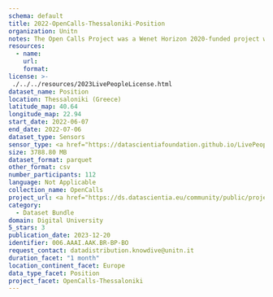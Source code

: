 ```yaml
---
schema: default
title: 2022-OpenCalls-Thessaloniki-Position
organization: Unitn
notes: The Open Calls Project was a Wenet Horizon 2020-funded project with the goal of developing a diversity-aware, machine-mediated paradigm for social interactions. It collected information on the diversity and social contribution activities of the students at the University of Thessaly (UTH) in Greece. The purpose of this research was to gather and study the diversity of students (in terms of subject and level of study, age, gender, personality traits, moral and social values, beliefs, and attitudes towards others and life) participating in social contribution activities. The i-Log application was used to collect sensor data and time diaries from participants over the course of the study. Two questionnaires were also administered to respondents to gather demographic, profiling data, and student career information.
resources:
  - name: 
    url: 
    format: 
license: >-
 ./../../resources/2023LivePeopleLicense.html
dataset_name: Position
location: Thessaloniki (Greece)
latitude_map: 40.64
longitude_map: 22.94
start_date: 2022-06-07
end_date: 2022-07-06
dataset_type: Sensors
sensor_type: <a href="https://datascientiafoundation.github.io/LivePeople/datasets/2022-OC2-Thessaloniki-Proximity%20Event/">proximity</a>, <a href="https://datascientiafoundation.github.io/LivePeople/datasets/2022-OC2-Thessaloniki-Magnetic%20Field%20Event/">magnetic field</a>, <a href="https://datascientiafoundation.github.io/LivePeople/datasets/2022-OC2-Thessaloniki-Location%20Event%20Per%20Time%20RD/">location event per time RD</a>
size: 3788.80 MB
dataset_format: parquet
other_format: csv
number_participants: 112
language: Not Applicable
collection_name: OpenCalls
project_url: <a href="https://ds.datascientia.eu/community/public/projects/1e465a20-1650-42f7-88d4-d7b1b8ed6bb8">https://ds.datascientia.eu/community/public/projects/1e465a20-1650-42f7-88d4-d7b1b8ed6bb8</a>
category: 
  - Dataset Bundle
domain: Digital University
5_stars: 3
publication_date: 2023-12-20
identifier: 006.AAAI.AAK.BR-BP-BO
request_contact: datadistribution.knowdive@unitn.it
duration_facet: "1 month"
location_continent_facet: Europe
data_type_facet: Position
project_facet: OpenCalls-Thessaloniki
---
```

